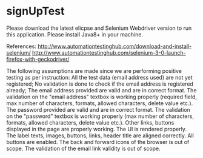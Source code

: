 # signUpTest

Please download the latest elicpse and Selenium Webdriver version to run this application.
Please install Java8+ in your machine.


References:
http://www.automationtestinghub.com/download-and-install-selenium/
http://www.automationtestinghub.com/selenium-3-0-launch-firefox-with-geckodriver/

The following assumptions are made since we are performing positive testing as per instruction:
All the test data (email address used) are not yet registered; No validation is done to check if the email address is registered already; 
The email address provided are valid and are in correct format.
The validation on the "email address" textbox is working properly (required field, max number of characters, formats, allowed characters, delete value etc.). 
The password provided are valid and are in correct format.
The validation on the "password" textbox is working properly (max number of characters, formats, allowed characters, delete value etc.). 
Other links, buttons displayed in the page are properly working.
The UI is rendered properly.
The label texts, images, buttons, links, header title are aligned correctly.
All buttons are enabled.
The back and forward icons of the browser is out of scope.
The validation of the email link validity is out of scope.
